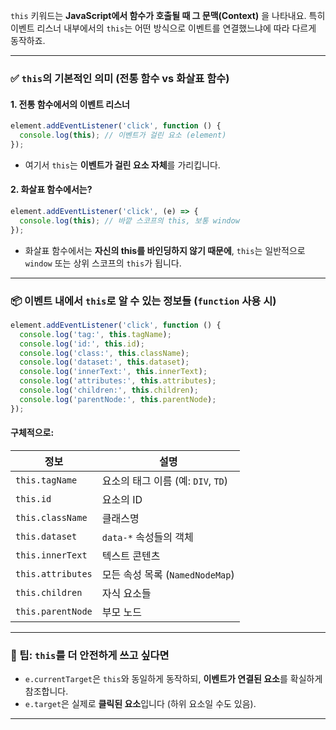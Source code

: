 `this` 키워드는 **JavaScript에서 함수가 호출될 때 그 문맥(Context)** 을 나타내요. 특히 이벤트 리스너 내부에서의 `this`는 어떤 방식으로 이벤트를 연결했느냐에 따라 다르게 동작하죠.

---

### ✅ `this`의 기본적인 의미 (전통 함수 vs 화살표 함수)

#### 1. 전통 함수에서의 이벤트 리스너
```javascript
element.addEventListener('click', function () {
  console.log(this); // 이벤트가 걸린 요소 (element)
});
```

- 여기서 `this`는 **이벤트가 걸린 요소 자체**를 가리킵니다.

#### 2. 화살표 함수에서는?
```javascript
element.addEventListener('click', (e) => {
  console.log(this); // 바깥 스코프의 this, 보통 window
});
```

- 화살표 함수에서는 **자신의 this를 바인딩하지 않기 때문에**, `this`는 일반적으로 `window` 또는 상위 스코프의 `this`가 됩니다.

---

### 📦 이벤트 내에서 `this`로 알 수 있는 정보들 (`function` 사용 시)

```javascript
element.addEventListener('click', function () {
  console.log('tag:', this.tagName);
  console.log('id:', this.id);
  console.log('class:', this.className);
  console.log('dataset:', this.dataset);
  console.log('innerText:', this.innerText);
  console.log('attributes:', this.attributes);
  console.log('children:', this.children);
  console.log('parentNode:', this.parentNode);
});
```

#### 구체적으로:
| 정보             | 설명 |
|------------------|------|
| `this.tagName`   | 요소의 태그 이름 (예: `DIV`, `TD`) |
| `this.id`        | 요소의 ID |
| `this.className` | 클래스명 |
| `this.dataset`   | `data-*` 속성들의 객체 |
| `this.innerText` | 텍스트 콘텐츠 |
| `this.attributes`| 모든 속성 목록 (`NamedNodeMap`) |
| `this.children`  | 자식 요소들 |
| `this.parentNode`| 부모 노드 |

---

### 🧠 팁: `this`를 더 안전하게 쓰고 싶다면
- `e.currentTarget`은 `this`와 동일하게 동작하되, **이벤트가 연결된 요소**를 확실하게 참조합니다.
- `e.target`은 실제로 **클릭된 요소**입니다 (하위 요소일 수도 있음).

---
